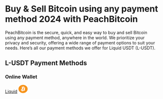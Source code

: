 <body class="payment-methods-page">

# Buy & Sell Bitcoin using any payment method 2024 with PeachBitcoin

PeachBitcoin is the secure, quick, and easy way to buy and sell Bitcoin using any payment method, anywhere in the world. We prioritize your privacy and security, offering a wide range of payment options to suit your needs. Here’s all our payment methods we offer for Liquid USDT (L-USDT).

## L-USDT Payment Methods

### Online Wallet

<div class="payment-grid">
    <div class="payment-grid-item">
        <a href="/buy-bitcoin-with-liquid">Liquid</a> 
        <img src="/img/faq/logoimg/bitcoin.png" width="30px" height="27px" alt="Buy bitcoin with Liquid, Sell bitcoin with Liquid">
    </div>
</div>

</body>
